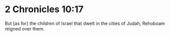 # 2 Chronicles 10:17

But [as for] the children of Israel that dwelt in the cities of Judah, Rehoboam reigned over them.